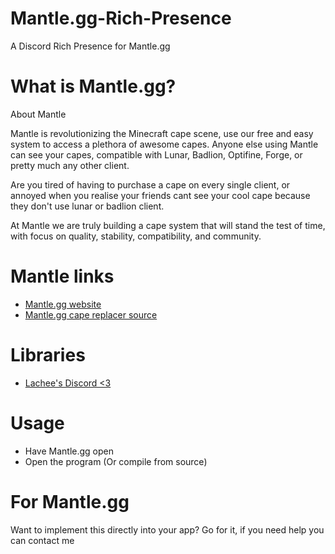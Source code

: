 # Mantle.gg-Rich-Presence
A Discord Rich Presence for Mantle.gg

# What is Mantle.gg?
About Mantle

Mantle is revolutionizing the Minecraft cape scene, use our free and easy system to access a plethora of awesome capes. Anyone else using Mantle can see your capes, compatible with Lunar, Badlion, Optifine, Forge, or pretty much any other client.

Are you tired of having to purchase a cape on every single client, or annoyed when you realise your friends cant see your cool cape because they don't use lunar or badlion client.

At Mantle we are truly building a cape system that will stand the test of time, with focus on quality, stability, compatibility, and community.

# Mantle links
* [Mantle.gg website](https://mantle.gg)
* [Mantle.gg cape replacer source](https://github.com/sadcenter/mantle)

# Libraries 
* [Lachee's Discord <3](https://github.com/Lachee/discord-rpc-csharp)

# Usage
* Have Mantle.gg open
* Open the program (Or compile from source)

# For Mantle.gg
Want to implement this directly into your app? Go for it, if you need help you can contact me 
